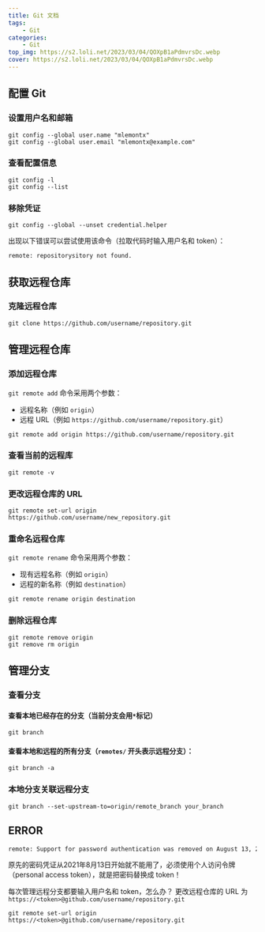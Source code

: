 ```yaml
---
title: Git 文档
tags: 
    - Git
categories: 
    - Git
top_img: https://s2.loli.net/2023/03/04/QOXpB1aPdmvrsDc.webp
cover: https://s2.loli.net/2023/03/04/QOXpB1aPdmvrsDc.webp
---
```


## 配置 Git

### 设置用户名和邮箱

```shell
git config --global user.name "mlemontx"
git config --global user.email "mlemontx@example.com"
```

### 查看配置信息

```shell
git config -l
git config --list
```

### 移除凭证

```shell
git config --global --unset credential.helper
```

出现以下错误可以尝试使用该命令（拉取代码时输入用户名和 token）：

```shell
remote: repositorysitory not found.
```

## 获取远程仓库

### 克隆远程仓库

```shell
git clone https://github.com/username/repository.git
```

## 管理远程仓库

### 添加远程仓库

`git remote add` 命令采用两个参数：

-   远程名称（例如 `origin`）
-   远程 URL（例如 `https://github.com/username/repository.git`）

```shell
git remote add origin https://github.com/username/repository.git
```

### 查看当前的远程库

```shell
git remote -v
```

### 更改远程仓库的 URL

```shell
git remote set-url origin https://github.com/username/new_repository.git
```

### 重命名远程仓库

`git remote rename` 命令采用两个参数：

-   现有远程名称（例如 `origin`）
-   远程的新名称（例如 `destination`）

```shell
git remote rename origin destination
```

### 删除远程仓库

```shell
git remote remove origin
git remove rm origin
```

## 管理分支

### 查看分支

#### 查看本地已经存在的分支（当前分支会用`*`标记）
```shell
git branch
```

#### 查看本地和远程的所有分支（`remotes/` 开头表示远程分支）：

```shell
git branch -a
```

### 本地分支关联远程分支

```shell
git branch --set-upstream-to=origin/remote_branch your_branch
```

## ERROR

```txt
remote: Support for password authentication was removed on August 13, 2021. Please use a personal access token instead.
```

原先的密码凭证从2021年8月13日开始就不能用了，必须使用个人访问令牌（personal access token），就是把密码替换成 token！

每次管理远程分支都要输入用户名和 token，怎么办？
更改远程仓库的 URL 为 `https://<token>@github.com/username/repository.git`

```shell
git remote set-url origin https://<token>@github.com/username/repository.git
```